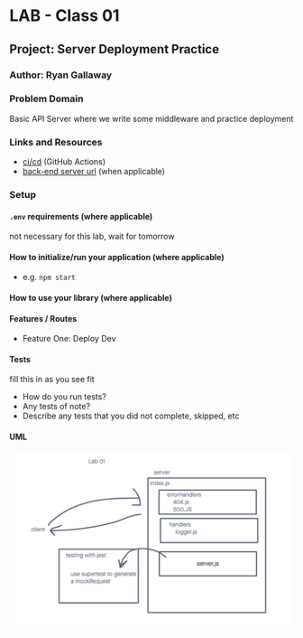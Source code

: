 # LAB - Class 01

## Project: Server Deployment Practice

### Author: Ryan Gallaway

### Problem Domain  

Basic API Server where we write some middleware and practice deployment

### Links and Resources

- [ci/cd](http://xyz.com) (GitHub Actions)
- [back-end server url](http://xyz.com) (when applicable)

### Setup

#### `.env` requirements (where applicable)

not necessary for this lab, wait for tomorrow

#### How to initialize/run your application (where applicable)

- e.g. `npm start`

#### How to use your library (where applicable)

#### Features / Routes

- Feature One: Deploy Dev

#### Tests

fill this in as you see fit
- How do you run tests?
- Any tests of note?
- Describe any tests that you did not complete, skipped, etc

#### UML

![Lab-01 UML](assets/lab-01-uml.png)
